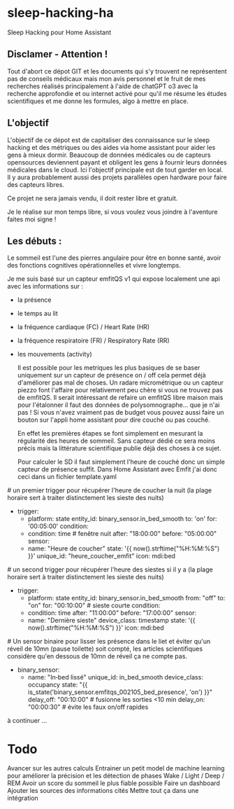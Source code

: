 # sleep-hacking-ha
Sleep Hacking pour Home Assistant

## Disclamer - Attention !
Tout d'abort ce dépot GIT et les documents qui s'y trouvent ne représentent pas de conseils médicaux mais mon avis personnel et le fruit de mes recherches réalisés principalement à l'aide de chatGPT o3 avec la recherche approfondie et ou internet activé pour qu'il me résume les études scientifiques et me donne les formules, algo à mettre en place. 

## L'objectif
L'objectif de ce dépot est de capitaliser des connaissance sur le sleep hacking et des métriques ou des aides via home assistant pour aider les gens à mieux dormir. 
Beaucoup de données médicales ou de capteurs opensources deviennent payant et obligent les gens à fournir leurs données médicales dans le cloud. 
Ici l'objectif principale est de tout garder en local. Il y aura probablement aussi des projets parallèles open hardware pour faire des capteurs libres. 

Ce projet ne sera jamais vendu, il doit rester libre et gratuit. 

Je le réalise sur mon temps libre, si vous voulez vous joindre à l'aventure faites moi signe !

## Les débuts : 
Le sommeil est l'une des pierres angulaire pour être en bonne santé, avoir des fonctions cognitives opérationnelles et vivre longtemps. 

Je me suis basé sur un capteur emfitQS v1 qui expose localement une api avec les informations sur : 
- la présence
- le temps au lit
- la fréquence cardiaque (FC) / Heart Rate (HR)
- la fréquence respiratoire (FR) / Respiratory Rate (RR)
- les mouvements (activity)

  Il est possible pour les metriques les plus basiques de se baser uniquement sur un capteur de présence on / off cela permet déjà d'améliorer pas mal de choses. Un radare micrométrique ou un capteur piezzo font l'affaire pour relativement peu chère si vous ne trouvez pas de emfitQS. Il serait intéressant de refaire un emfitQS libre maison mais pour l'étalonner il faut des données de polysomnographe... que je n'ai pas !
  Si vous n'avez vraiment pas de budget vous pouvez aussi faire un bouton sur l'appli home assistant pour dire couché ou pas couché.

  En effet les premières étapes se font simplement en mesurant la régularité des heures de sommeil. Sans capteur dédié ce sera moins précis mais la littérature scientifique publie déjà des choses à ce sujet.

  Pour calculer le SD il faut simplement l'heure de couché donc un simple capteur de présence suffit.
  Dans Home Assistant avec Emfit j'ai donc ceci dans un fichier template.yaml

\# un premier trigger pour récupérer l'heure de coucher la nuit (la plage horaire sert à traiter distinctement les sieste des nuits)
  - trigger:
    - platform: state
      entity_id: binary_sensor.in_bed_smooth
      to: 'on'
      for: '00:05:00'
  condition:
    - condition: time           # fenêtre nuit
      after: "18:00:00"
      before: "05:00:00"
  sensor:
    - name: "Heure de coucher"
      state: '{{ now().strftime("%H:%M:%S") }}'
      unique_id: "heure_coucher_emfit"
      icon: mdi:bed

\# un second trigger pour récupérer l'heure des siestes si il y a (la plage horaire sert à traiter distinctement les sieste des nuits)

  - trigger:
    - platform: state
      entity_id: binary_sensor.in_bed_smooth
      from: "off"
      to:   "on"
      for:  "00:10:00"          # sieste courte
  condition:
    - condition: time
      after: "11:00:00"
      before: "17:00:00"
  sensor:
    - name: "Dernière sieste"
      device_class: timestamp
      state: '{{ now().strftime("%H:%M:%S") }}'
      icon: mdi:bed
      
\# Un sensor binaire pour lisser les présence dans le liet et éviter qu'un réveil de 10mn (pause toilette) soit compté, les articles scientifiques considère qu'en dessous de 10mn de réveil ça ne compte pas.
  - binary_sensor:
    - name: "In‑bed lissé"
      unique_id: in_bed_smooth
      device_class: occupancy
      state: "{{ is_state('binary_sensor.emfitqs_002105_bed_presence', 'on') }}"
      delay_off: "00:10:00"       # fusionne les sorties <10 min
      delay_on:  "00:00:30"       # évite les faux on/off rapides
      

  à continuer ... 
  # Todo 
  Avancer sur les autres calculs
  Entrainer un petit model de machine learning pour améliorer la précision et les détection de phases Wake / Light / Deep / REM
  Avoir un score du sommeil le plus fiable possible
  Faire un dashboard
  Ajouter les sources des informations cités
  Mettre tout ça dans une intégration
  
